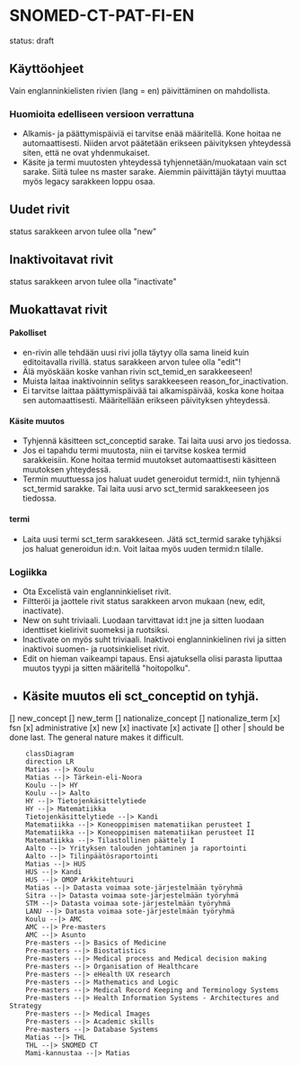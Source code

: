 # SNOMED-CT-PAT-FI-EN
status: draft


## Käyttöohjeet
Vain englanninkielisten rivien (lang = en) päivittäminen on mahdollista.

### Huomioita edelliseen versioon verrattuna
- Alkamis- ja päättymispäiviä ei tarvitse enää määritellä. Kone hoitaa ne automaattisesti. Niiden arvot päätetään erikseen päivityksen yhteydessä siten, että ne ovat yhdenmukaiset.
- Käsite ja termi muutosten yhteydessä tyhjennetään/muokataan vain sct sarake. Siitä tulee ns master sarake. Aiemmin päivittäjän täytyi muuttaa myös legacy sarakkeen loppu osaa.


## Uudet rivit
status sarakkeen arvon tulee olla "new"

## Inaktivoitavat rivit
status sarakkeen arvon tulee olla "inactivate"

## Muokattavat rivit

#### Pakolliset
- en-rivin alle tehdään uusi rivi jolla täytyy olla sama lineid kuin editoitavalla rivillä. status sarakkeen arvon tulee olla "edit"!
- Älä myöskään koske vanhan rivin sct_temid_en sarakkeeseen!
- Muista laitaa inaktivoinnin selitys sarakkeeseen reason_for_inactivation.
- Ei tarvitse laittaa päättymispäivää tai alkamispäivää, koska kone hoitaa sen automaattisesti. Määritellään erikseen päivityksen yhteydessä.

#### Käsite muutos
- Tyhjennä käsitteen sct_conceptid sarake. Tai laita uusi arvo jos tiedossa.
- Jos ei tapahdu termi muutosta, niin ei tarvitse koskea termid sarakkeisiin. Kone hoitaa termid muutokset automaattisesti käsitteen muutoksen yhteydessä.
- Termin muuttuessa jos haluat uudet generoidut termid:t, niin tyhjennä sct_termid sarakke. Tai laita uusi arvo sct_termid sarakkeeseen jos tiedossa.

#### termi
- Laita uusi termi sct_term sarakkeseen. Jätä sct_termid sarake tyhjäksi jos haluat generoidun id:n. Voit laitaa myös uuden termid:n tilalle.


### Logiikka
- Ota Excelistä vain englanninkieliset rivit.
- Filtteröi ja jaottele rivit status sarakkeen arvon mukaan (new, edit, inactivate).
- New on suht triviaali. Luodaan tarvittavat id:t jne ja sitten luodaan identtiset kielirivit suomeksi ja ruotsiksi.
- Inactivate on myös suht triviaali. Inaktivoi englanninkielinen rivi ja sitten inaktivoi suomen- ja ruotsinkieliset rivit.
- Edit on hieman vaikeampi tapaus. Ensi ajatuksella olisi parasta liputtaa muutos tyypi ja sitten määritellä "hoitopolku".
- Käsite muutos eli sct_conceptid on tyhjä. 
    - 


[] new_concept
[] new_term
[] nationalize_concept
[] nationalize_term
[x] fsn
[x] administrative
[x] new
[x] inactivate
[x] activate
[] other | should be done last. The general nature makes it difficult.



```mermaid
    classDiagram
    direction LR
    Matias --|> Koulu
    Matias --|> Tärkein-eli-Noora
    Koulu --|> HY
    Koulu --|> Aalto
    HY --|> Tietojenkäsittelytiede
    HY --|> Matematiikka
    Tietojenkäsittelytiede --|> Kandi
    Matematiikka --|> Koneoppimisen matematiikan perusteet I
    Matematiikka --|> Koneoppimisen matematiikan perusteet II
    Matematiikka --|> Tilastollinen päättely I
    Aalto --|> Yrityksen talouden johtaminen ja raportointi
    Aalto --|> Tilinpäätösraportointi
    Matias --|> HUS
    HUS --|> Kandi
    HUS --|> OMOP Arkkitehtuuri
    Matias --|> Datasta voimaa sote-järjestelmään työryhmä
    Sitra --|> Datasta voimaa sote-järjestelmään työryhmä
    STM --|> Datasta voimaa sote-järjestelmään työryhmä
    LANU --|> Datasta voimaa sote-järjestelmään työryhmä
    Koulu --|> AMC
    AMC --|> Pre-masters
    AMC --|> Asunto
    Pre-masters --|> Basics of Medicine
    Pre-masters --|> Biostatistics
    Pre-masters --|> Medical process and Medical decision making
    Pre-masters --|> Organisation of Healthcare
    Pre-masters --|> eHealth UX research 
    Pre-masters --|> Mathematics and Logic
    Pre-masters --|> Medical Record Keeping and Terminology Systems
    Pre-masters --|> Health Information Systems - Architectures and Strategy
    Pre-masters --|> Medical Images
    Pre-masters --|> Academic skills
    Pre-masters --|> Database Systems
    Matias --|> THL
    THL --|> SNOMED CT
    Mami-kannustaa --|> Matias
```

